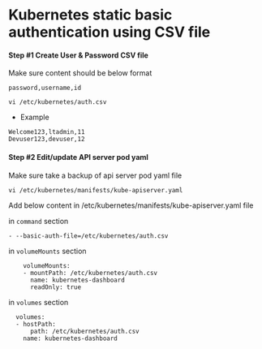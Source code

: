 # Kubernetes static basic authentication using CSV file


#### Step #1 Create User & Password CSV file
Make sure content should be below format

```password,username,id```

```vi /etc/kubernetes/auth.csv```

- Example 

```
Welcome123,ltadmin,11
Devuser123,devuser,12
```
#### Step #2 Edit/update API server pod yaml
Make sure take a backup of api server pod yaml file

```vi /etc/kubernetes/manifests/kube-apiserver.yaml```

Add below content in /etc/kubernetes/manifests/kube-apiserver.yaml file

in ```command``` section

```- --basic-auth-file=/etc/kubernetes/auth.csv```

in ```volumeMounts``` section

```
    volumeMounts:
    - mountPath: /etc/kubernetes/auth.csv
      name: kubernetes-dashboard
      readOnly: true
```

in ```volumes``` section

```
  volumes:
  - hostPath:
      path: /etc/kubernetes/auth.csv
    name: kubernetes-dashboard
```
